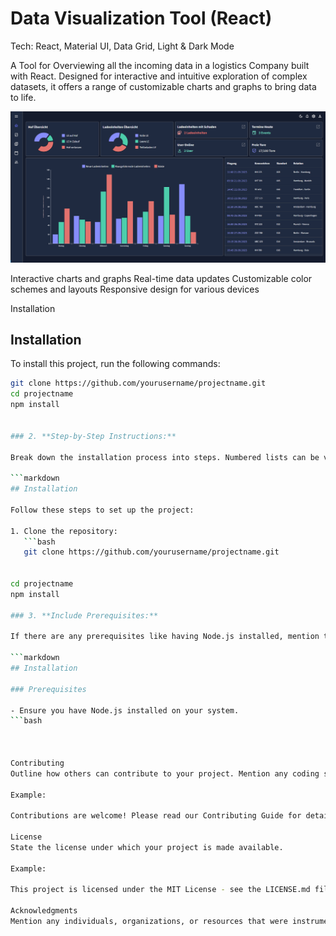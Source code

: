 # Data Visualization Tool (React)

Tech: React, Material UI, Data Grid, Light & Dark Mode

A Tool for Overviewing all the incoming data in a logistics Company built with React.
Designed for interactive and intuitive exploration of complex datasets, it offers a range of customizable charts and graphs to bring data to life.

![Alt text](<Screenshot (237).png>)

Interactive charts and graphs
Real-time data updates
Customizable color schemes and layouts
Responsive design for various devices

Installation

## Installation

To install this project, run the following commands:

````bash
git clone https://github.com/yourusername/projectname.git
cd projectname
npm install


### 2. **Step-by-Step Instructions:**

Break down the installation process into steps. Numbered lists can be very effective for this. For example:

```markdown
## Installation

Follow these steps to set up the project:

1. Clone the repository:
   ```bash
   git clone https://github.com/yourusername/projectname.git


cd projectname
npm install

### 3. **Include Prerequisites:**

If there are any prerequisites like having Node.js installed, mention them at the beginning of the installation section. For example:

```markdown
## Installation

### Prerequisites

- Ensure you have Node.js installed on your system.
```bash



Contributing
Outline how others can contribute to your project. Mention any coding standards or contribution guidelines they should follow.

Example:

Contributions are welcome! Please read our Contributing Guide for details on our code of conduct, and the process for submitting pull requests.

License
State the license under which your project is made available.

Example:

This project is licensed under the MIT License - see the LICENSE.md file for details.

Acknowledgments
Mention any individuals, organizations, or resources that were instrumental in your development process.
````
